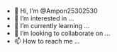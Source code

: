 - 👋 Hi, I’m @Ampon25302530
- 👀 I’m interested in ...
- 🌱 I’m currently learning ...
- 💞️ I’m looking to collaborate on ...
- 📫 How to reach me ...

<!---
Ampon25302530/Ampon25302530 is a ✨ special ✨ repository because its `README.md` (this file) appears on your GitHub profile.
You can click the Preview link to take a look at your changes.
--->

